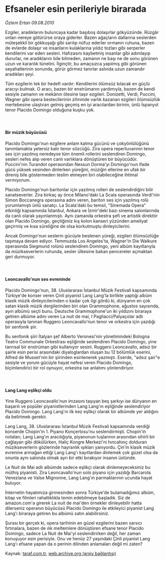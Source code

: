 # Efsaneler esin perileriyle birarada

*Özlem Ertan 09.08.2010*

<div class="yazi"><p>Ezgiler, aradıklarını buluncaya kadar başıboş dolaşırlar gökyüzünde. Rüzgâr onları nereye götürürse oraya giderler. Bazen ağaçların dallarına seslerden müteşekkil bir gökkuşağı gibi sarılıp nüfuz ederler ormanın ruhuna, bazen de evlerde dolaşır ve insanların kulaklarına yıldız tozları gibi serperler kendilerini var eden sesleri. Hafızasını kaybetmiş insanlar gibi adımlayıp dururlar, ne aradıklarını bile bilmeden, zamanın ne başı ne de sonu görünen uzun ve karanlık tünelini. İlginçtir, bu amaçsızca yapılmış gibi görünen seyahatlerinin sonunda, görür görmez tanırlar aslında uzun zamandır aradıkları şeyi.</p>
<p>Tüm ezgilerin tek bir hedefi vardır: Kendilerini ölümsüz kılacak en güçlü aracıyı bulmak. O aracı, bazen bir enstrümanın yardımıyla, bazen de kendi sesiyle zamanın ve mekânın ötesine taşır ezgileri. Donizetti, Verdi, Puccini, Wagner gibi opera bestecilerinin zihninde varlık kazanan ezgileri ölümsüzlük mertebesine ulaştıran gelmiş geçmiş en iyi aracılardan birinin, ünlü İspanyol tenor Placido Domingo olduğuna kuşku yok.</p>
<h4> </h4>
<h4>Bir müzik büyücüsü</h4>
<p>Placido Domingo'nun ezgilere anlam katma gücünü ve çokyönlülüğünü tanımlamakta yetersiz kalır tenor sözcüğü. Zira opera repertuvarının tenor ses için yazılmış neredeyse tüm önemli rollerini seslendiren Domingo, sesleri nefes alıp veren canlı varlıklara dönüştüren bir büyücüdür. Puccini'nin Turandot operasından Nessun Dorma'yı Domingo'nun ifade gücü yüksek sesinden dinlerken yüreğini, müziğin ellerine en ufak bir direniş bile göstermeden teslim etmeyen biri olabileceğine ihtimal vermiyorum.</p>
<p>Placido Domingo'nun baritonlar için yazılmış rolleri de seslendirdiğini bilir sanatseverler. Zira birkaç ay önce Milano'daki La Scala operasında Verdi'nin Simon Boccanegra operasına adını veren, bariton ses için yazılmış rolü yorumlamıştı ünlü sanatçı. La Scala'daki bu temsil, “Sinemada Opera” etkinliği kapsamında İstanbul, Ankara ve İzmir'deki bazı sinema salonlarında da canlı olarak yayınlanmıştı. Aynı zamanda orkestra şefi ve artistik direktör olan Placido Domingo, geçtiğimiz kış kolon kanseri yüzünden ameliyat geçirmiş ve kısa süreliğine de olsa korkutmuştu dinleyicilerini.</p>
<p>Ancak Domingo'nun seslerin gücüyle beslenen yüreği, ezgileri ölümsüzlüğe taşımaya devam ediyor. Temmuzda Los Angeles'ta, Wagner'in Die Walkure operasında Siegmund rolünü seslendiren Domingo, yeni albüm kayıtlarıyla da müzikseverlerin ruhunda, sesler ülkesine bakan pencereler açmaktan geri durmuyor.</p>
<h4> </h4>
<h4>Leoncavallo'nun ses evreninde</h4>
<p>Placido Domingo'nun, 38. Uluslararası İstanbul Müzik Festivali kapsamında Türkiye'de konser veren Çinli piyanist Lang Lang'la birlikte yaptığı albüm klasik müzik dinleyicilerinden o kadar çok ilgi gördü ki, dünyanın en çok satan klasik müzik dergilerinden biri olan Grammophone, ağustos sayısında, ayın albümü seçti bunu. Deutsche Grammophone'un iki yıldızını biraraya getiren albüme adını veren La nuit de mai, I Pagliacci/Palyaçolar adlı operasıyla tanınan Ruggero Leoncavallo'nun tenor ve orkestra için yazdığı bir senfonik şiir.</p>
<p>Bu senfonik şiiri İtalyan şef Alberto Veronesi'nin yönetimindeki Bologna Teatro Communale Orkestrası eşliğinde seslendiren Placido Domingo, yine tanrısal bir enstrüman gibi kullanıyor sesini. Ruggero Leoncavallo, adsız bir şairle esin perisi arasındaki diyaloglardan oluşan bu 12 bölümlük eserini, Alfred de Musset'nin bir şiirinden esinlenerek yazmıştı. Eserde, "adsız şair"e sesiyle ve yorum gücüyle hayat nefesi veren Placido Domingo, biçimlendirici bir rol oynuyor, orkestra ise anlatımı yönlendiriyor.</p>
<h4> </h4>
<h4>Lang Lang eşlikçi oldu</h4>
<p>Yine Ruggero Leoncavallo'nun imzasını taşıyan beş şarkıyı ise dünyanın en başarılı ve popüler piyanistlerinden Lang Lang'ın eşliğinde seslendiriyor Placido Domingo. Lang Lang'ın ilk kez eşlikçi olarak bir albümde yer aldığını da belirtmek gerekir.</p>
<p>Lang Lang, 38. Uluslararası İstanbul Müzik Festivali kapsamında verdiği konserde Chopin'in 1. Piyano Konçertosu'nu seslendirmişti. Chopin'in notaları, Lang Lang'ın aracılığıyla, piyanonun tuşlarının arasından sihirli bir çağlayan gibi dökülürken, Haliç Kongre Merkezi'ni hıncahınç dolduran müzikseverlerin gözlerinde hayranlık ışıkları yanıyordu. Çin'in klasik müzik evrenine armağan ettiği Lang Lang'ı kayıtlardan dinlemek çok güzel olsa da onunla aynı salonda olmak ayrı bir etki bırakıyor insanın üstünde.</p>
<p>Le Nuit de Mai adlı albümde sadece eşlikçi olarak dinlemeyeceksiniz bu müthiş piyanisti. Zira Leoncavallo'nun solo piyano için yazdığı Barcarola Veneziana ve Valse Mignonne, Lang Lang'ın parmaklarının ucunda hayat buluyor.</p>
<p>İnternetin hayatımıza girmesinden sonra Türkiye'de bulamadığımız albüm, kitap ve filmleri rahatlıklıkla temin edebilmeye başladık. Siz de amazon.com'a girerek La nuit de mai'den örnekler dinleyebilir hatta dilerseniz operanın büyücüsü Placido Domingo ile etkileyici piyanist Lang Lang'ı biraraya getiren bu albümü satın alabilirsiniz.</p>
<p>Şurası bir gerçek ki, opera tarihinin en güzel ezgilerini bazen sarsıcı fırtınalara, bazen de ılık meltemlere dönüştüren efsane tenor Placido Domingo, sadece La Nuit de Mai'yi seslendirirken değil, her zaman konuşuyor esin perisiyle. Onu ve henüz 27 yaşındaki Çinli piyanist Lang Lang'ı efsane yapan da o perinin dilinden anlamaları değil mi zaten?</p></div>

Kaynak: [taraf.com.tr](http://www.taraf.com.tr:80/ozlem-ertan/makale-efsaneler-esin-perileriyle-birarada.htm), [web.archive.org (arşiv bağlantısı)](http://web.archive.org/web/20100829080416/http://www.taraf.com.tr:80/ozlem-ertan/makale-efsaneler-esin-perileriyle-birarada.htm)
